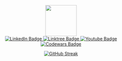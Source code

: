 <div id="header" align="center">
  <img src="https://media.giphy.com/media/M9gbBd9nbDrOTu1Mqx/giphy.gif" width="100"/>
   <div><img align="center" src="https://komarev.com/ghpvc/?username=callmecjunderscore&style=for-the-badge&color=0099ff" alt=""/></div>
	<div id="badges">
	  <a href="https://www.linkedin.com/in/joshuadweinstein/">
		<img src="https://img.shields.io/badge/LinkedIn-%230A66C2?style=for-the-badge&logo=linkedin&logoColor=white" alt="LinkedIn Badge"/>
	  </a>
	  <a href="https://callmecjunderscore.carrd.co/">
		<img src="https://img.shields.io/badge/Linktree-%2343E55E?style=for-the-badge&logo=linktree&logoColor=white" alt="Linktree Badge"/>
	  </a>
	  <a href="https://www.youtube.com/@CallMeCJ_">
		<img src="https://img.shields.io/badge/YouTube-%23FF0000?style=for-the-badge&logo=youtube&logoColor=white" alt="Youtube Badge"/>
	  </a>
	  </div>
 
</div>
  <div align="center"><a href="https://www.codewars.com/users/CallMeCJ_">
		<img src="https://www.codewars.com/users/CallMeCJ_/badges/large" alt="Codewars Badge"/>
	  </a>


   
[![GitHub Streak](https://streak-stats.demolab.com?user=CallMeCJUnderscore&theme=holi-theme&hide_border=true)](https://git.io/streak-stats)


<!--
**CallMeCJUnderscore/CallMeCJUnderscore** is a ✨ _special_ ✨ repository because its `README.md` (this file) appears on your GitHub profile.

Here are some ideas to get you started:

- 🔭 I’m currently working on ...
- 🌱 I’m currently learning ...
- 👯 I’m looking to collaborate on ...
- 🤔 I’m looking for help with ...
- 💬 Ask me about ...
- 📫 How to reach me: ...
- 😄 Pronouns: ...
- ⚡ Fun fact: ...
-->
